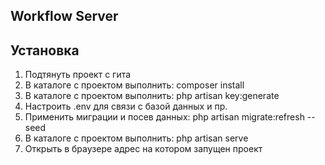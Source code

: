 ## Workflow Server

## Установка

1. Подтянуть проект с гита
2. В каталоге с проектом выполнить: composer install
3. В каталоге с проектом выполнить: php artisan key:generate
4. Настроить .env для связи с базой данных и пр.
5. Применить миграции и посев данных: php artisan migrate:refresh --seed 
6. В каталоге с проектом выполнить: php artisan serve
7. Открыть в браузере адрес на котором запущен проект
